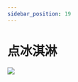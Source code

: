 ```yaml
---
sidebar_position: 19
---
```


# 点冰淇淋
<image src="sc-dialog/ice-cream" ratio="0.5" />
<dialog>
## Hi!
## How can I help you?
# I'd like two [scoops:scoop/n.] of ice cream.
## [Cone] or cup?
# What kind of cones do you have?
## We have [wafer/n.] and [waffle/n.] cones.
# I'll have a waffle cone.
## What ice cream [flavors:flavor/n.] would you like?
# Mint chocolate and strawberry.
# Do you have [sorbets:sorbet/n.]?
## Yes, we do.
# I'll change my order then.
# I'd like lemon sorbet and mint chocolate.
## OK.
## Give me a minute.
</dialog>
